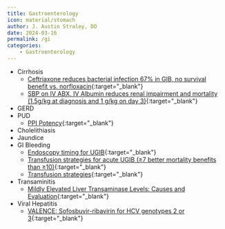 ```yaml
---
title: Gastroenterology
icon: material/stomach
author: J. Austin Straley, DO
date: 2024-03-16
permalink: /gi
categories:
    - Gastroenterology
---
```

- Cirrhosis
  - [Ceftriaxone reduces bacterial infection 67% in GIB, no survival benefit vs. norfloxacin](https://pubmed.ncbi.nlm.nih.gov/17030175/){:target="_blank"}
  - [SBP on IV ABX, IV Albumin reduces renal impairment and mortality (1.5g/kg at diagnosis and 1 g/kg on day 3)](https://pubmed.ncbi.nlm.nih.gov/10432325/){:target="_blank"}
- GERD
- PUD
  - [PPI Potency](https://www.cghjournal.org/article/S1542-3565(17)31168-0/pdf){:target="_blank"}
- Cholelithiasis
- Jaundice
- GI Bleeding
  - [Endoscopy timing for UGIB](https://www.nejm.org/doi/full/10.1056/NEJMoa1912484){:target="_blank"}
  - [Transfusion strategies for acute UGIB (≥7 better mortality benefits than ≥10)](https://www.nejm.org/doi/full/10.1056/nejmoa1211801){:target="_blank"}
  - [Transfusion strategies](https://pubmed.ncbi.nlm.nih.gov/23281973/){:target="_blank"}
- Transaminitis
  - [Mildly Elevated Liver Transaminase Levels: Causes and Evaluation](https://pubmed.ncbi.nlm.nih.gov/29431403/){:target="_blank"}
- Viral Hepatitis
  - [VALENCE: Sofosbuvir-ribavirin for HCV genotypes 2 or 3](https://pubmed.ncbi.nlm.nih.gov/24795201/){:target="_blank"}
